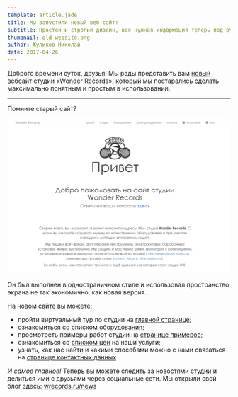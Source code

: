 ```yaml
---
template: article.jade
title: Мы запустили новый веб-сайт!
subtitle: Простой и строгий дизайн, вся нужная информация теперь под рукой.
thumbnail: old-website.png
author: Жуликов Николай
date: 2017-04-26
---
```


Доброго времени суток, друзья!
Мы рады представить вам [новый вебсайт](http://wrecords.ru/) студии &laquo;Wonder&nbsp;Records&raquo;,
который мы постарались сделать максимально понятным и простым в использовании.

---

Помните старый сайт?

![Старый веб-сайт](old-website.png)

Он был выполнен в одностраничном стиле и использовал пространство экрана не так
экономично, как новая версия.

На новом сайте вы можете:
  - пройти виртуальный тур по студии на [главной странице](http://wrecords.ru/);
  - ознакомиться со [списком оборудования](http://wrecords.ru/equipment.html);
  - просмотреть примеры работ студии на [странице примеров](http://wrecords.ru/examples.html);
  - ознакомиться со [списком цен](http://wrecords.ru/prices.html) на наши услуги;
  - узнать, как нас найти и какими способами можно с нами связаться на [странице контактных данных](http://wrecords.ru/contacts.html)

*И самое главное!*
Теперь вы можете следить за новостями студии и делиться ими с друзьями через социальные сети.
Мы открыли свой блог здесь: [wrecords.ru/news](http://wrecords.ru/news.html)
